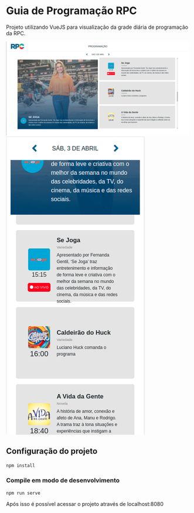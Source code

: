 # Guia de Programação RPC
Projeto utilizando VueJS para visualização da grade diária de programação da RPC.

<img src="https://github.com/gabvrodrigues/rpc-tv-guide/blob/master/src/assets/print01.png" width="500">
<img src="https://github.com/gabvrodrigues/rpc-tv-guide/blob/master/src/assets/print02.png">

## Configuração do projeto
```
npm install
```

### Compile em modo de desenvolvimento
```
npm run serve
```
Após isso é possível acessar o projeto através de localhost:8080
